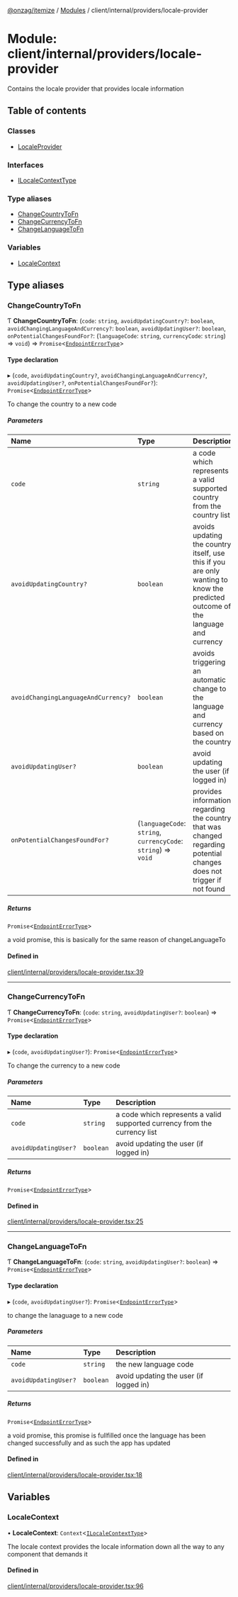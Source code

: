 [@onzag/itemize](../README.md) / [Modules](../modules.md) / client/internal/providers/locale-provider

# Module: client/internal/providers/locale-provider

Contains the locale provider that provides locale information

## Table of contents

### Classes

- [LocaleProvider](../classes/client_internal_providers_locale_provider.LocaleProvider.md)

### Interfaces

- [ILocaleContextType](../interfaces/client_internal_providers_locale_provider.ILocaleContextType.md)

### Type aliases

- [ChangeCountryToFn](client_internal_providers_locale_provider.md#changecountrytofn)
- [ChangeCurrencyToFn](client_internal_providers_locale_provider.md#changecurrencytofn)
- [ChangeLanguageToFn](client_internal_providers_locale_provider.md#changelanguagetofn)

### Variables

- [LocaleContext](client_internal_providers_locale_provider.md#localecontext)

## Type aliases

### ChangeCountryToFn

Ƭ **ChangeCountryToFn**: (`code`: `string`, `avoidUpdatingCountry?`: `boolean`, `avoidChangingLanguageAndCurrency?`: `boolean`, `avoidUpdatingUser?`: `boolean`, `onPotentialChangesFoundFor?`: (`languageCode`: `string`, `currencyCode`: `string`) => `void`) => `Promise`<[`EndpointErrorType`](base_errors.md#endpointerrortype)\>

#### Type declaration

▸ (`code`, `avoidUpdatingCountry?`, `avoidChangingLanguageAndCurrency?`, `avoidUpdatingUser?`, `onPotentialChangesFoundFor?`): `Promise`<[`EndpointErrorType`](base_errors.md#endpointerrortype)\>

To change the country to a new code

##### Parameters

| Name | Type | Description |
| :------ | :------ | :------ |
| `code` | `string` | a code which represents a valid supported country from the country list |
| `avoidUpdatingCountry?` | `boolean` | avoids updating the country itself, use this if you are only wanting to know the predicted outcome of the language and currency |
| `avoidChangingLanguageAndCurrency?` | `boolean` | avoids triggering an automatic change to the language and currency based on the country |
| `avoidUpdatingUser?` | `boolean` | avoid updating the user (if logged in) |
| `onPotentialChangesFoundFor?` | (`languageCode`: `string`, `currencyCode`: `string`) => `void` | provides information regarding the country that was changed regarding potential changes does not trigger if not found |

##### Returns

`Promise`<[`EndpointErrorType`](base_errors.md#endpointerrortype)\>

a void promise, this is basically for the same reason of changeLanguageTo

#### Defined in

[client/internal/providers/locale-provider.tsx:39](https://github.com/onzag/itemize/blob/a24376ed/client/internal/providers/locale-provider.tsx#L39)

___

### ChangeCurrencyToFn

Ƭ **ChangeCurrencyToFn**: (`code`: `string`, `avoidUpdatingUser?`: `boolean`) => `Promise`<[`EndpointErrorType`](base_errors.md#endpointerrortype)\>

#### Type declaration

▸ (`code`, `avoidUpdatingUser?`): `Promise`<[`EndpointErrorType`](base_errors.md#endpointerrortype)\>

To change the currency to a new code

##### Parameters

| Name | Type | Description |
| :------ | :------ | :------ |
| `code` | `string` | a code which represents a valid supported currency from the currency list |
| `avoidUpdatingUser?` | `boolean` | avoid updating the user (if logged in) |

##### Returns

`Promise`<[`EndpointErrorType`](base_errors.md#endpointerrortype)\>

#### Defined in

[client/internal/providers/locale-provider.tsx:25](https://github.com/onzag/itemize/blob/a24376ed/client/internal/providers/locale-provider.tsx#L25)

___

### ChangeLanguageToFn

Ƭ **ChangeLanguageToFn**: (`code`: `string`, `avoidUpdatingUser?`: `boolean`) => `Promise`<[`EndpointErrorType`](base_errors.md#endpointerrortype)\>

#### Type declaration

▸ (`code`, `avoidUpdatingUser?`): `Promise`<[`EndpointErrorType`](base_errors.md#endpointerrortype)\>

to change the lanaguage to a new code

##### Parameters

| Name | Type | Description |
| :------ | :------ | :------ |
| `code` | `string` | the new language code |
| `avoidUpdatingUser?` | `boolean` | avoid updating the user (if logged in) |

##### Returns

`Promise`<[`EndpointErrorType`](base_errors.md#endpointerrortype)\>

a void promise, this promise is fullfilled once the language
has been changed successfully and as such the app has updated

#### Defined in

[client/internal/providers/locale-provider.tsx:18](https://github.com/onzag/itemize/blob/a24376ed/client/internal/providers/locale-provider.tsx#L18)

## Variables

### LocaleContext

• **LocaleContext**: `Context`<[`ILocaleContextType`](../interfaces/client_internal_providers_locale_provider.ILocaleContextType.md)\>

The locale context provides the locale information down all the way
to any component that demands it

#### Defined in

[client/internal/providers/locale-provider.tsx:96](https://github.com/onzag/itemize/blob/a24376ed/client/internal/providers/locale-provider.tsx#L96)
